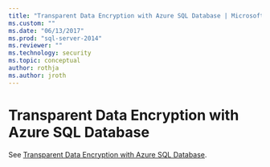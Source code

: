 ```yaml
---
title: "Transparent Data Encryption with Azure SQL Database | Microsoft Docs"
ms.custom: ""
ms.date: "06/13/2017"
ms.prod: "sql-server-2014"
ms.reviewer: ""
ms.technology: security
ms.topic: conceptual
author: rothja
ms.author: jroth
---
```

# Transparent Data Encryption with Azure SQL Database
See [Transparent Data Encryption with Azure SQL Database](../../database-engine/transparent-data-encryption-with-azure-sql-database.md).
